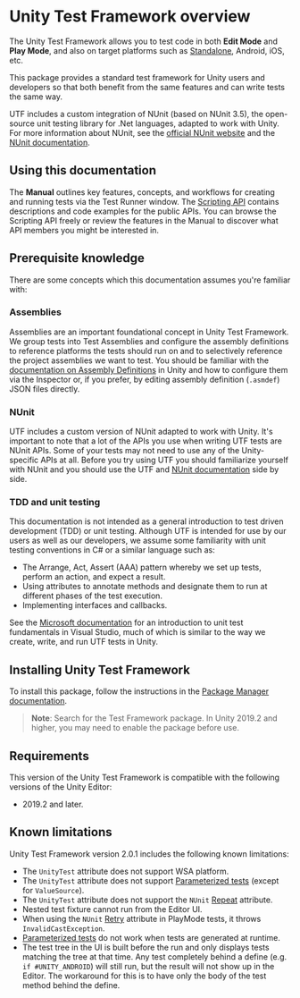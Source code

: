 # Unity Test Framework overview

The Unity Test Framework allows you to test code in both **Edit Mode** and **Play Mode**, and also on target platforms such as [Standalone](https://docs.unity3d.com/Manual/Standalone.html), Android, iOS, etc.

This package provides a standard test framework for Unity users and developers so that both benefit from the same features and can write tests the same way. 

UTF includes a custom integration of NUnit (based on NUnit 3.5), the open-source unit testing library for .Net languages, adapted to work with Unity. For more information about NUnit, see the [official NUnit website](http://www.nunit.org/) and the [NUnit documentation](https://docs.nunit.org/). 

## Using this documentation

The **Manual** outlines key features, concepts, and workflows for creating and running tests via the Test Runner window. The [Scripting API](../api/index.html) contains descriptions and code examples for the public APIs. You can browse the Scripting API freely or review the features in the Manual to discover what API members you might be interested in. 

## Prerequisite knowledge

There are some concepts which this documentation assumes you're familiar with:

### Assemblies

Assemblies are an important foundational concept in Unity Test Framework. We group tests into Test Assemblies and configure the assembly definitions to reference platforms the tests should run on and to selectively reference the project assemblies we want to test. You should be familiar with the [documentation on Assembly Definitions](https://docs.unity3d.com/Manual/ScriptCompilationAssemblyDefinitionFiles.html) in Unity and how to configure them via the Inspector or, if you prefer, by editing assembly definition (`.asmdef`) JSON files directly.

### NUnit

UTF includes a custom version of NUnit adapted to work with Unity. It's important to note that a lot of the APIs you use when writing UTF tests are NUnit APIs. Some of your tests may not need to use any of the Unity-specific APIs at all. Before you try using UTF you should familiarize yourself with NUnit and you should use the UTF and [NUnit documentation](https://docs.nunit.org/) side by side.

### TDD and unit testing

This documentation is not intended as a general introduction to test driven development (TDD) or unit testing. Although UTF is intended for use by our users as well as our developers, we assume some familiarity with unit testing conventions in C# or a similar language such as:

* The Arrange, Act, Assert (AAA) pattern whereby we set up tests, perform an action, and expect a result.
* Using attributes to annotate methods and designate them to run at different phases of the test execution.
* Implementing interfaces and callbacks.

See the [Microsoft documentation](https://docs.microsoft.com/en-us/visualstudio/test/unit-test-basics?view=vs-2019) for an introduction to unit test fundamentals in Visual Studio, much of which is similar to the way we create, write, and run UTF tests in Unity.

## Installing Unity Test Framework

To install this package, follow the instructions in the [Package Manager documentation](https://docs.unity3d.com/Packages/com.unity.package-manager-ui@latest/index.html).

> **Note**: Search for the Test Framework package. In Unity 2019.2 and higher, you may need to enable the package before use. 

## Requirements

This version of the Unity Test Framework is compatible with the following versions of the Unity Editor:

* 2019.2 and later.

## Known limitations

Unity Test Framework version 2.0.1 includes the following known limitations:

* The `UnityTest` attribute does not support WSA platform.
* The `UnityTest` attribute does not support [Parameterized tests](https://docs.nunit.org/articles/nunit/technical-notes/usage/Parameterized-Tests.html) (except for `ValueSource`).
* The `UnityTest` attribute does not support the `NUnit` [Repeat](https://docs.nunit.org/articles/nunit/writing-tests/attributes/repeat.html) attribute.
* Nested test fixture cannot run from the Editor UI. 
* When using the `NUnit` [Retry](https://docs.nunit.org/articles/nunit/writing-tests/attributes/retry.html) attribute in PlayMode tests, it throws `InvalidCastException`.
* [Parameterized tests](./reference-tests-parameterized.md) do not work when tests are generated at runtime.
* The test tree in the UI is built before the run and only displays tests matching the tree at that time. Any test completely behind a define (e.g. `if #UNITY_ANDROID`) will still run, but the result will not show up in the Editor. The workaround for this is to have only the body of the test method behind the define.
